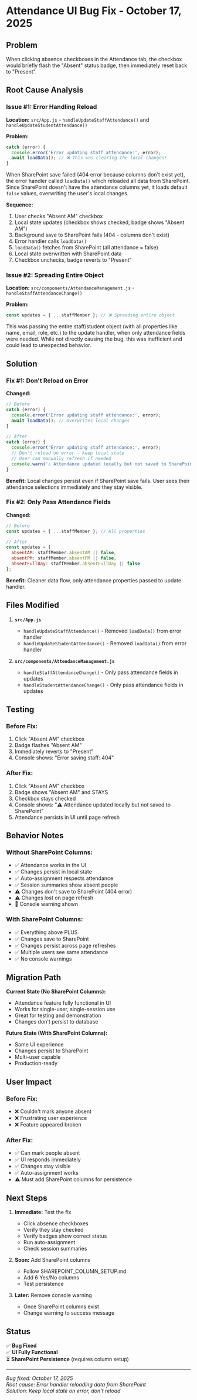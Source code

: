 # Attendance UI Bug Fix - October 17, 2025

## Problem
When clicking absence checkboxes in the Attendance tab, the checkbox would briefly flash the "Absent" status badge, then immediately reset back to "Present".

## Root Cause Analysis

### Issue #1: Error Handling Reload
**Location:** `src/App.js` - `handleUpdateStaffAttendance()` and `handleUpdateStudentAttendance()`

**Problem:**
```javascript
catch (error) {
  console.error('Error updating staff attendance:', error);
  await loadData(); // ❌ This was clearing the local changes!
}
```

When SharePoint save failed (404 error because columns don't exist yet), the error handler called `loadData()` which reloaded all data from SharePoint. Since SharePoint doesn't have the attendance columns yet, it loads default `false` values, overwriting the user's local changes.

**Sequence:**
1. User checks "Absent AM" checkbox
2. Local state updates (checkbox shows checked, badge shows "Absent AM")
3. Background save to SharePoint fails (404 - columns don't exist)
4. Error handler calls `loadData()`
5. `loadData()` fetches from SharePoint (all attendance = false)
6. Local state overwritten with SharePoint data
7. Checkbox unchecks, badge reverts to "Present"

### Issue #2: Spreading Entire Object
**Location:** `src/components/AttendanceManagement.js` - `handleStaffAttendanceChange()`

**Problem:**
```javascript
const updates = { ...staffMember }; // ❌ Spreading entire object
```

This was passing the entire staff/student object (with all properties like name, email, role, etc.) to the update handler, when only attendance fields were needed. While not directly causing the bug, this was inefficient and could lead to unexpected behavior.

## Solution

### Fix #1: Don't Reload on Error
**Changed:**
```javascript
// Before
catch (error) {
  console.error('Error updating staff attendance:', error);
  await loadData(); // Overwrites local changes
}

// After  
catch (error) {
  console.error('Error updating staff attendance:', error);
  // Don't reload on error - keep local state
  // User can manually refresh if needed
  console.warn('⚠️ Attendance updated locally but not saved to SharePoint');
}
```

**Benefit:** Local changes persist even if SharePoint save fails. User sees their attendance selections immediately and they stay visible.

### Fix #2: Only Pass Attendance Fields
**Changed:**
```javascript
// Before
const updates = { ...staffMember }; // All properties

// After
const updates = {
  absentAM: staffMember.absentAM || false,
  absentPM: staffMember.absentPM || false,
  absentFullDay: staffMember.absentFullDay || false
};
```

**Benefit:** Cleaner data flow, only attendance properties passed to update handler.

## Files Modified

1. **`src/App.js`**
   - `handleUpdateStaffAttendance()` - Removed `loadData()` from error handler
   - `handleUpdateStudentAttendance()` - Removed `loadData()` from error handler

2. **`src/components/AttendanceManagement.js`**
   - `handleStaffAttendanceChange()` - Only pass attendance fields in updates
   - `handleStudentAttendanceChange()` - Only pass attendance fields in updates

## Testing

### Before Fix:
1. Click "Absent AM" checkbox
2. Badge flashes "Absent AM" 
3. Immediately reverts to "Present"
4. Console shows: "Error saving staff: 404"

### After Fix:
1. Click "Absent AM" checkbox
2. Badge shows "Absent AM" and STAYS
3. Checkbox stays checked
4. Console shows: "⚠️ Attendance updated locally but not saved to SharePoint"
5. Attendance persists in UI until page refresh

## Behavior Notes

### Without SharePoint Columns:
- ✅ Attendance works in the UI
- ✅ Changes persist in local state
- ✅ Auto-assignment respects attendance
- ✅ Session summaries show absent people
- ⚠️ Changes don't save to SharePoint (404 error)
- ⚠️ Changes lost on page refresh
- 📝 Console warning shown

### With SharePoint Columns:
- ✅ Everything above PLUS
- ✅ Changes save to SharePoint
- ✅ Changes persist across page refreshes
- ✅ Multiple users see same attendance
- ✅ No console warnings

## Migration Path

**Current State (No SharePoint Columns):**
- Attendance feature fully functional in UI
- Works for single-user, single-session use
- Great for testing and demonstration
- Changes don't persist to database

**Future State (With SharePoint Columns):**
- Same UI experience
- Changes persist to SharePoint
- Multi-user capable
- Production-ready

## User Impact

### Before Fix:
- ❌ Couldn't mark anyone absent
- ❌ Frustrating user experience
- ❌ Feature appeared broken

### After Fix:
- ✅ Can mark people absent
- ✅ UI responds immediately
- ✅ Changes stay visible
- ✅ Auto-assignment works
- ⚠️ Must add SharePoint columns for persistence

## Next Steps

1. **Immediate:** Test the fix
   - Click absence checkboxes
   - Verify they stay checked
   - Verify badges show correct status
   - Run auto-assignment
   - Check session summaries

2. **Soon:** Add SharePoint columns
   - Follow SHAREPOINT_COLUMN_SETUP.md
   - Add 6 Yes/No columns
   - Test persistence

3. **Later:** Remove console warning
   - Once SharePoint columns exist
   - Change warning to success message

## Status

✅ **Bug Fixed**  
✅ **UI Fully Functional**  
⏳ **SharePoint Persistence** (requires column setup)

---

*Bug fixed: October 17, 2025*  
*Root cause: Error handler reloading data from SharePoint*  
*Solution: Keep local state on error, don't reload*

